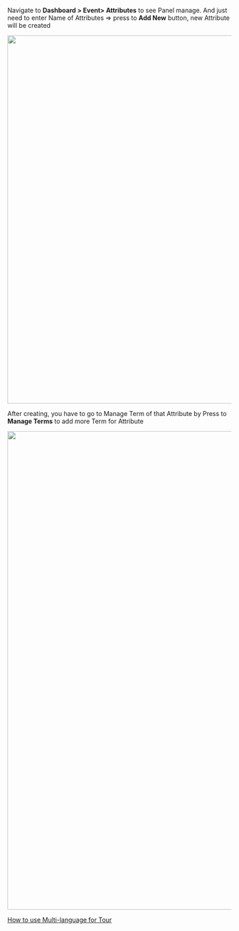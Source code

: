 <p>Navigate to <strong>Dashboard &gt; Event&gt; Attributes</strong> to see Panel manage. And just need to enter Name of Attributes =&gt; press to <strong>Add New</strong> button, new Attribute will be created</p>
<p><img src="/assets/images/7193b93b6e5335e79bee27d21b4dbede.png" width="1120" height="827" /></p>
<p>After creating, you have to go to Manage Term of that Attribute by Press to <strong>Manage Terms</strong> to add more Term for Attribute</p>
<p><img src="/assets/images/f91885b7fc98d6f76887c785dd7315ab.png" width="1329" height="1075" /></p>
<p><a href="http://docs.bookingcore.org/#start-multi">How to use Multi-language for Tour</a></p>